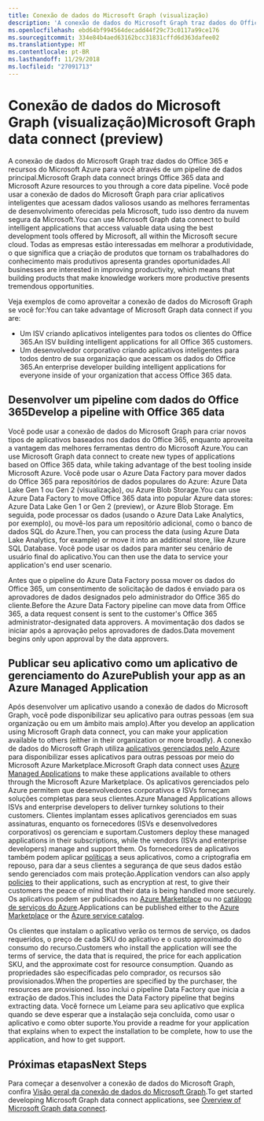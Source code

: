 ```yaml
---
title: Conexão de dados do Microsoft Graph (visualização)
description: 'A conexão de dados do Microsoft Graph traz dados do Office 365 e recursos do Microsoft Azure para você através de um pipeline de dados principal. Você pode usar a conexão de dados do Microsoft Graph para criar aplicativos inteligentes que acessam dados valiosos usando as melhores ferramentas de desenvolvimento oferecidas pela Microsoft, tudo isso dentro da nuvem segura da Microsoft. Todas as empresas estão interessadas em melhorar a produtividade, o que significa que a criação de produtos que tornam os trabalhadores do conhecimento mais produtivos apresenta grandes oportunidades. '
ms.openlocfilehash: ebd64bf994564decadd44f29c73c0117a99ce176
ms.sourcegitcommit: 334e84b4aed63162bcc31831cffd6d363dafee02
ms.translationtype: MT
ms.contentlocale: pt-BR
ms.lasthandoff: 11/29/2018
ms.locfileid: "27091713"
---
```

# <a name="microsoft-graph-data-connect-preview"></a><span data-ttu-id="959d3-105">Conexão de dados do Microsoft Graph (visualização)</span><span class="sxs-lookup"><span data-stu-id="959d3-105">Microsoft Graph data connect (preview)</span></span>

<span data-ttu-id="959d3-106">A conexão de dados do Microsoft Graph traz dados do Office 365 e recursos do Microsoft Azure para você através de um pipeline de dados principal.</span><span class="sxs-lookup"><span data-stu-id="959d3-106">Microsoft Graph data connect brings Office 365 data and Microsoft Azure resources to you through a core data pipeline.</span></span> <span data-ttu-id="959d3-107">Você pode usar a conexão de dados do Microsoft Graph para criar aplicativos inteligentes que acessam dados valiosos usando as melhores ferramentas de desenvolvimento oferecidas pela Microsoft, tudo isso dentro da nuvem segura da Microsoft.</span><span class="sxs-lookup"><span data-stu-id="959d3-107">You can use Microsoft Graph data connect to build intelligent applications that access valuable data using the best development tools offered by Microsoft, all within the Microsoft secure cloud.</span></span> <span data-ttu-id="959d3-108">Todas as empresas estão interessadas em melhorar a produtividade, o que significa que a criação de produtos que tornam os trabalhadores do conhecimento mais produtivos apresenta grandes oportunidades.</span><span class="sxs-lookup"><span data-stu-id="959d3-108">All businesses are interested in improving productivity, which means that building products that make knowledge workers more productive presents tremendous opportunities.</span></span> 

<span data-ttu-id="959d3-109">Veja exemplos de como aproveitar a conexão de dados do Microsoft Graph se você for:</span><span class="sxs-lookup"><span data-stu-id="959d3-109">You can take advantage of Microsoft Graph data connect if you are:</span></span>

- <span data-ttu-id="959d3-110">Um ISV criando aplicativos inteligentes para todos os clientes do Office 365.</span><span class="sxs-lookup"><span data-stu-id="959d3-110">An ISV building intelligent applications for all Office 365 customers.</span></span>
- <span data-ttu-id="959d3-111">Um desenvolvedor corporativo criando aplicativos inteligentes para todos dentro de sua organização que acessam os dados do Office 365.</span><span class="sxs-lookup"><span data-stu-id="959d3-111">An enterprise developer building intelligent applications for everyone inside of your organization that access Office 365 data.</span></span>

## <a name="develop-a-pipeline-with-office-365-data"></a><span data-ttu-id="959d3-112">Desenvolver um pipeline com dados do Office 365</span><span class="sxs-lookup"><span data-stu-id="959d3-112">Develop a pipeline with Office 365 data</span></span>
<span data-ttu-id="959d3-113">Você pode usar a conexão de dados do Microsoft Graph para criar novos tipos de aplicativos baseados nos dados do Office 365, enquanto aproveita a vantagem das melhores ferramentas dentro do Microsoft Azure.</span><span class="sxs-lookup"><span data-stu-id="959d3-113">You can use Microsoft Graph data connect to create new types of applications based on Office 365 data, while taking advantage of the best tooling inside Microsoft Azure.</span></span> <span data-ttu-id="959d3-114">Você pode usar o Azure Data Factory para mover dados do Office 365 para repositórios de dados populares do Azure: Azure Data Lake Gen 1 ou Gen 2 (visualização), ou Azure Blob Storage.</span><span class="sxs-lookup"><span data-stu-id="959d3-114">You can use Azure Data Factory to move Office 365 data into popular Azure data stores: Azure Data Lake Gen 1 or Gen 2 (preview), or Azure Blob Storage.</span></span> <span data-ttu-id="959d3-115">Em seguida, pode processar os dados (usando o Azure Data Lake Analytics, por exemplo), ou movê-los para um repositório adicional, como o banco de dados SQL do Azure.</span><span class="sxs-lookup"><span data-stu-id="959d3-115">Then, you can process the data (using Azure Data Lake Analytics, for example) or move it into an additional store, like Azure SQL Database.</span></span> <span data-ttu-id="959d3-116">Você pode usar os dados para manter seu cenário de usuário final do aplicativo.</span><span class="sxs-lookup"><span data-stu-id="959d3-116">You can then use the data to service your application's end user scenario.</span></span>

<span data-ttu-id="959d3-117">Antes que o pipeline do Azure Data Factory possa mover os dados do Office 365, um consentimento de solicitação de dados é enviado para os aprovadores de dados designados pelo administrador do Office 365 do cliente.</span><span class="sxs-lookup"><span data-stu-id="959d3-117">Before the Azure Data Factory pipeline can move data from Office 365, a data request consent is sent to the customer's Office 365 administrator-designated data approvers.</span></span> <span data-ttu-id="959d3-118">A movimentação dos dados se iniciar após a aprovação pelos aprovadores de dados.</span><span class="sxs-lookup"><span data-stu-id="959d3-118">Data movement begins only upon approval by the data approvers.</span></span>

## <a name="publish-your-app-as-an-azure-managed-application"></a><span data-ttu-id="959d3-119">Publicar seu aplicativo como um aplicativo de gerenciamento do Azure</span><span class="sxs-lookup"><span data-stu-id="959d3-119">Publish your app as an Azure Managed Application</span></span>
<span data-ttu-id="959d3-120">Após desenvolver um aplicativo usando a conexão de dados do Microsoft Graph, você pode disponibilizar seu aplicativo para outras pessoas (em sua organização ou em um âmbito mais amplo).</span><span class="sxs-lookup"><span data-stu-id="959d3-120">After you develop an application using Microsoft Graph data connect, you can make your application available to others (either in their organization or more broadly).</span></span> <span data-ttu-id="959d3-121">A conexão de dados do Microsoft Graph utiliza [aplicativos gerenciados pelo Azure](https://docs.microsoft.com/pt-BR/azure/managed-applications/overview) para disponibilizar esses aplicativos para outras pessoas por meio do Microsoft Azure Marketplace.</span><span class="sxs-lookup"><span data-stu-id="959d3-121">Microsoft Graph data connect uses [Azure Managed Applications](https://docs.microsoft.com/pt-BR/azure/managed-applications/overview) to make these applications available to others through the Microsoft Azure Marketplace.</span></span> <span data-ttu-id="959d3-122">Os aplicativos gerenciados pelo Azure permitem que desenvolvedores corporativos e ISVs forneçam soluções completas para seus clientes.</span><span class="sxs-lookup"><span data-stu-id="959d3-122">Azure Managed Applications allows ISVs and enterprise developers to deliver turnkey solutions to their customers.</span></span> <span data-ttu-id="959d3-123">Clientes implantam esses aplicativos gerenciados em suas assinaturas, enquanto os fornecedores (ISVs e desenvolvedores corporativos) os gerenciam e suportam.</span><span class="sxs-lookup"><span data-stu-id="959d3-123">Customers deploy these managed applications in their subscriptions, while the vendors (ISVs and enterprise developers) manage and support them.</span></span> <span data-ttu-id="959d3-124">Os fornecedores de aplicativos também podem aplicar [políticas](https://docs.microsoft.com/pt-BR/azure/managed-applications/overview#azure-policy) a seus aplicativos, como a criptografia em repouso, para dar a seus clientes a segurança de que seus dados estão sendo gerenciados com mais proteção.</span><span class="sxs-lookup"><span data-stu-id="959d3-124">Application vendors can also apply [policies](https://docs.microsoft.com/pt-BR/azure/managed-applications/overview#azure-policy) to their applications, such as encryption at rest, to give their customers the peace of mind that their data is being handled more securely.</span></span> <span data-ttu-id="959d3-125">Os aplicativos podem ser publicados no [Azure Marketplace](https://docs.microsoft.com/pt-BR/azure/managed-applications/publish-marketplace-app) ou no [catálogo de serviços do Azure](https://docs.microsoft.com/pt-BR/azure/managed-applications/publish-service-catalog-app).</span><span class="sxs-lookup"><span data-stu-id="959d3-125">Applications can be published either to the [Azure Marketplace](https://docs.microsoft.com/pt-BR/azure/managed-applications/publish-marketplace-app) or the [Azure service catalog](https://docs.microsoft.com/pt-BR/azure/managed-applications/publish-service-catalog-app).</span></span>

<span data-ttu-id="959d3-126">Os clientes que instalam o aplicativo verão os termos de serviço, os dados requeridos, o preço de cada SKU do aplicativo e o custo aproximado do consumo do recurso.</span><span class="sxs-lookup"><span data-stu-id="959d3-126">Customers who install the application will see the terms of service, the data that is required, the price for each application SKU, and the approximate cost for resource consumption.</span></span> <span data-ttu-id="959d3-127">Quando as propriedades são especificadas pelo comprador, os recursos são provisionados.</span><span class="sxs-lookup"><span data-stu-id="959d3-127">When the properties are specified by the purchaser, the resources are provisioned.</span></span> <span data-ttu-id="959d3-128">Isso inclui o pipeline Data Factory que inicia a extração de dados.</span><span class="sxs-lookup"><span data-stu-id="959d3-128">This includes the Data Factory pipeline that begins extracting data.</span></span> <span data-ttu-id="959d3-129">Você fornece um Leiame para seu aplicativo que explica quando se deve esperar que a instalação seja concluída, como usar o aplicativo e como obter suporte.</span><span class="sxs-lookup"><span data-stu-id="959d3-129">You provide a readme for your application that explains when to expect the installation to be complete, how to use the application, and how to get support.</span></span>

## <a name="next-steps"></a><span data-ttu-id="959d3-130">Próximas etapas</span><span class="sxs-lookup"><span data-stu-id="959d3-130">Next Steps</span></span> 
<span data-ttu-id="959d3-131">Para começar a desenvolver a conexão de dados do Microsoft Graph, confira [Visão geral da conexão de dados do Microsoft Graph](data-connect-concept-overview.md).</span><span class="sxs-lookup"><span data-stu-id="959d3-131">To get started developing Microsoft Graph data connect applications, see [Overview of Microsoft Graph data connect](data-connect-concept-overview.md).</span></span>
